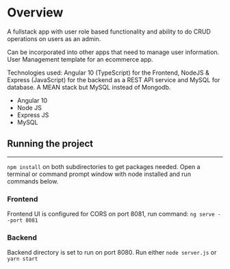 # Overview
A fullstack app with user role based functionality and ability to do CRUD operations on users as an admin.

Can be incorporated into other apps that need to manage user information. User Management template for an ecommerce app.

Technologies used: Angular 10 (TypeScript) for the Frontend, NodeJS & Express (JavaScript) for the backend as a REST API service and MySQL for database. A MEAN stack but MySQL instead of Mongodb.
 - Angular 10
 - Node JS
 - Express JS
 - MySQL

## Running the project
---
```npm install``` on both subdirectories to get packages needed. Open a terminal or command prompt window with node installed and run commands below.

### Frontend
Frontend UI is configured for CORS on port 8081, run command:
 ``` ng serve --port 8081 ```

### Backend
Backend directory is set to run on port 8080. Run either
``` node server.js ```
or
```yarn start ```
